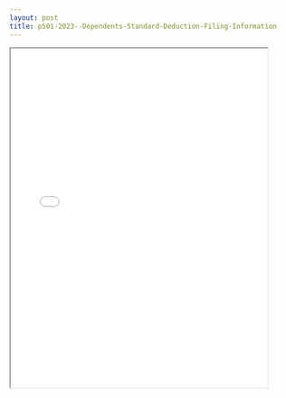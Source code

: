 ```yaml
---
layout: post
title: p501-2023--Dependents-Standard-Deduction-Filing-Information
---
```


<div class="pdf-container">
<iframe src="/ea/_pdf-2-md/p501-2023--Dependents-Standard-Deduction-Filing-Information.pdf" height="600" width="90%" allowFullScreen="true"></iframe>
</div>

